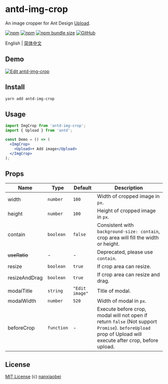 # antd-img-crop

An image cropper for Ant Design [Upload](https://ant.design/components/upload/).

[![npm](https://img.shields.io/npm/v/antd-img-crop.svg?style=flat-square)](https://www.npmjs.com/package/antd-img-crop)
[![npm](https://img.shields.io/npm/dt/antd-img-crop?style=flat-square)](https://www.npmtrends.com/antd-img-crop)
[![npm bundle size](https://img.shields.io/bundlephobia/minzip/antd-img-crop?style=flat-square)](https://bundlephobia.com/result?p=antd-img-crop)
[![GitHub](https://img.shields.io/github/license/nanxiaobei/antd-img-crop?style=flat-square)](https://github.com/nanxiaobei/antd-img-crop/blob/master/LICENSE)

English | [简体中文](./README.zh-CN.md)

## Demo

[![Edit antd-img-crop](https://codesandbox.io/static/img/play-codesandbox.svg)](https://codesandbox.io/s/antd-img-crop-4qoom5p9x4?fontsize=14)

## Install

```sh
yarn add antd-img-crop
```

## Usage

```jsx harmony
import ImgCrop from 'antd-img-crop';
import { Upload } from 'antd';

const Demo = () => (
  <ImgCrop>
    <Upload>+ Add image</Upload>
  </ImgCrop>
);
```

## Props

| Name          | Type       | Default        | Description                                                                                                                                               |
| ------------- | ---------- | -------------- | --------------------------------------------------------------------------------------------------------------------------------------------------------- |
| width         | `number`   | `100`          | Width of cropped image in `px`.                                                                                                                           |
| height        | `number`   | `100`          | Height of cropped image in `px`.                                                                                                                          |
| contain       | `boolean`  | `false`        | Consistent with `background-size: contain`, crop area will fill the width or height.                                                                      |
| ~~useRatio~~  | -          | -              | Deprecated, please use `contain`.                                                                                                                         |
| resize        | `boolean`  | `true`         | If crop area can resize.                                                                                                                                  |
| resizeAndDrag | `boolean`  | `true`         | If crop area can resize and drag.                                                                                                                         |
| modalTitle    | `string`   | `"Edit image"` | Title of modal.                                                                                                                                           |
| modalWidth    | `number`   | `520`          | Width of modal in `px`.                                                                                                                                   |
| beforeCrop    | `function` | -              | Execute before crop, modal will not open if return `false` (Not support `Promise`). `beforeUpload` prop of Upload will execute after crop, before upload. |

## License

[MIT License](https://github.com/nanxiaobei/antd-img-crop/blob/master/LICENSE) (c) [nanxiaobei](https://mrlee.me/)
